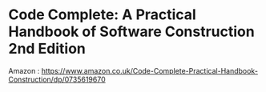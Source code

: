 
# Code Complete: A Practical Handbook of Software Construction 2nd Edition

Amazon : https://www.amazon.co.uk/Code-Complete-Practical-Handbook-Construction/dp/0735619670

